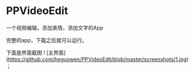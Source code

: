 # PPVideoEdit
一个视频编辑，添加表情，添加文字的App


完整的app，下载之后就可以运行。

下面是界面截图
! [主界面] (https://github.com/heguowen/PPVideoEdit/blob/master/screenshots/1.jpg)；
